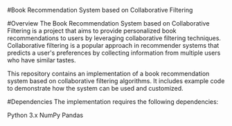 #Book Recommendation System based on Collaborative Filtering

#Overview
The Book Recommendation System based on Collaborative Filtering is a project that aims to provide personalized book recommendations to users by leveraging collaborative filtering techniques. Collaborative filtering is a popular approach in recommender systems that predicts a user's preferences by collecting information from multiple users who have similar tastes.

This repository contains an implementation of a book recommendation system based on collaborative filtering algorithms. It includes example code to demonstrate how the system can be used and customized.

#Dependencies
The implementation requires the following dependencies:

Python 3.x
NumPy
Pandas
